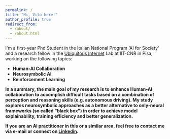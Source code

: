 ```yaml
---
permalink: /
title: "Hi, Vito here!"
author_profile: true
redirect_from: 
  - /about/
  - /about.html
---
```


I'm a first-year Phd Student in the Italian National Program 'AI for Society' and a research fellow in the <a href = "https://ui.iit.cnr.it/en/">Ubiquitous Internet</a> Lab at IIT-CNR in Pisa, working on the following topics:

* <b>Human-AI Collaboration</b>
* <b>Neurosymbolic AI</b>
* <b>Reinforcement Learning<b>

In a summary, the main goal of my research is to enhance Human-AI collaboration to accomplish difficult tasks based on a combination of perception and reasoning skills (e.g. autonomous driving). My study explores neurosymbolic approaches as a better alternative to only-neural frameworks (so called "black box") in order to achieve model explainability, training efficiency and better generalization.

If you are an AI practitioner in this or a similar area, feel free to contact me via e-mail or connect on <a href = "https://www.linkedin.com/in/vitoscaraggi/">Linkedin</a>.


<!--
Finally, take a look at my suggested daily quote for today:

<div class = "quote">
<hr class = "quote_line">
<div id = "q_text"></div>
<div id = "q_author" class = "quote_author"></div>
<div class = "quote_bottom"> <hr class = "quote_line"> </div>
</div>
-->